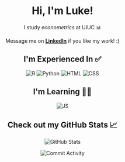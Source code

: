 <div align="center">
    <h1>Hi, I'm Luke!</h1>
    <p>I study <em>econometrics</em> at UIUC 📊</p>
    <p>Message me on <a href="https://www.linkedin.com/in/luke-marren-aa9912206/" target="_blank"> <b>LinkedIn</b></a> if you like my work! :)</p>
    <h2>I'm Experienced In ✅</h2>
    
![R](https://img.shields.io/badge/R-4.0.3-276DC3?logo=R&logoColor=276DC3) 
![Python](https://img.shields.io/badge/Python-3.8-FFD43B?logo=python)
![HTML](https://img.shields.io/badge/HTML-5-E34C26?logo=html5)
![CSS](https://img.shields.io/badge/CSS-3-FF8A27?logo=css&logoColor=FF8A27)
    <h2>I'm Learning 👨‍💻</h2>
![JS](https://img.shields.io/badge/JavaScript-ES2025-F7DF1E?logo=javascript&logoColor=F7DF1E)
    <h2>Check out my GitHub Stats 📈</h2>

![GitHub Stats](https://github-readme-stats.vercel.app/api/top-langs/?username=lmarren1&theme=radical)

![Commit Activity](https://github-readme-stats.vercel.app/api?username=lmarren1&show_icons=true&count_private=true&include_all_commits=true&theme=radical)
</div>
